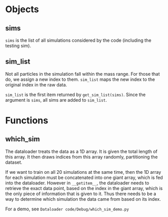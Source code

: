 # Objects

## sims
`sims` is the list of all simulations considered by the code (including the testing sim).

## sim_list
Not all particles in the simulation fall within the mass range. For those that do, we assign a new index to them. `sim_list` maps the new index to the original index in the raw data.

`sim_list` is the first item returned by `get_sim_list(sims)`. Since the argument is `sims`, all sims are added to `sim_list`.

# Functions

## which_sim
The dataloader treats the data as a 1D array. It is given the total length of this array. It then draws indices from this array randomly, 
partitioning the dataset.

If we want to train on all 20 simulations at the same time, then the 1D array for each simulation must be concatenated into one giant 
array, which is fed into the dataloader. However in `__getitem__`, the dataloader needs to retrieve the exact data point, based on
the index in the giant array, which is the only piece of information that is given to it. Thus there needs to be a way to determine 
which simulation the data came from based on its index.

For a demo, see `Dataloader code/Debug/which_sim_demo.py`
